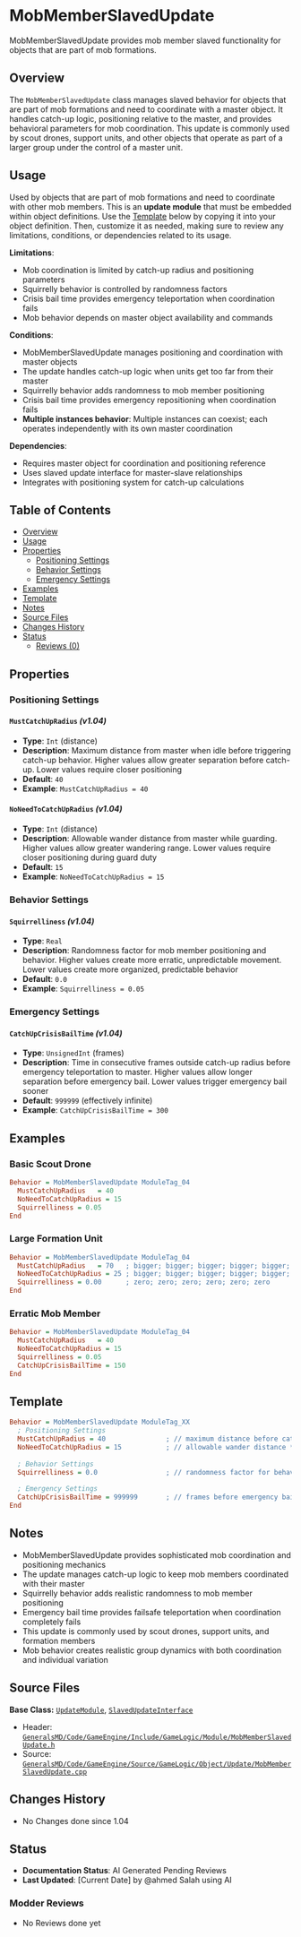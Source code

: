 # MobMemberSlavedUpdate

MobMemberSlavedUpdate provides mob member slaved functionality for objects that are part of mob formations.

## Overview

The `MobMemberSlavedUpdate` class manages slaved behavior for objects that are part of mob formations and need to coordinate with a master object. It handles catch-up logic, positioning relative to the master, and provides behavioral parameters for mob coordination. This update is commonly used by scout drones, support units, and other objects that operate as part of a larger group under the control of a master unit.

## Usage

Used by objects that are part of mob formations and need to coordinate with other mob members. This is an **update module** that must be embedded within object definitions. Use the [Template](#template) below by copying it into your object definition. Then, customize it as needed, making sure to review any limitations, conditions, or dependencies related to its usage.

**Limitations**:
- Mob coordination is limited by catch-up radius and positioning parameters
- Squirrelly behavior is controlled by randomness factors
- Crisis bail time provides emergency teleportation when coordination fails
- Mob behavior depends on master object availability and commands

**Conditions**:
- MobMemberSlavedUpdate manages positioning and coordination with master objects
- The update handles catch-up logic when units get too far from their master
- Squirrelly behavior adds randomness to mob member positioning
- Crisis bail time provides emergency repositioning when coordination fails
- **Multiple instances behavior**: Multiple instances can coexist; each operates independently with its own master coordination

**Dependencies**:
- Requires master object for coordination and positioning reference
- Uses slaved update interface for master-slave relationships
- Integrates with positioning system for catch-up calculations

## Table of Contents

- [Overview](#overview)
- [Usage](#usage)
- [Properties](#properties)
  - [Positioning Settings](#positioning-settings)
  - [Behavior Settings](#behavior-settings)
  - [Emergency Settings](#emergency-settings)
- [Examples](#examples)
- [Template](#template)
- [Notes](#notes)
- [Source Files](#source-files)
- [Changes History](#changes-history)
- [Status](#status)
  - [Reviews (0)](#modder-reviews)

## Properties

### Positioning Settings

#### `MustCatchUpRadius` *(v1.04)*
- **Type**: `Int` (distance)
- **Description**: Maximum distance from master when idle before triggering catch-up behavior. Higher values allow greater separation before catch-up. Lower values require closer positioning
- **Default**: `40`
- **Example**: `MustCatchUpRadius = 40`

#### `NoNeedToCatchUpRadius` *(v1.04)*
- **Type**: `Int` (distance)
- **Description**: Allowable wander distance from master while guarding. Higher values allow greater wandering range. Lower values require closer positioning during guard duty
- **Default**: `15`
- **Example**: `NoNeedToCatchUpRadius = 15`

### Behavior Settings

#### `Squirrelliness` *(v1.04)*
- **Type**: `Real`
- **Description**: Randomness factor for mob member positioning and behavior. Higher values create more erratic, unpredictable movement. Lower values create more organized, predictable behavior
- **Default**: `0.0`
- **Example**: `Squirrelliness = 0.05`

### Emergency Settings

#### `CatchUpCrisisBailTime` *(v1.04)*
- **Type**: `UnsignedInt` (frames)
- **Description**: Time in consecutive frames outside catch-up radius before emergency teleportation to master. Higher values allow longer separation before emergency bail. Lower values trigger emergency bail sooner
- **Default**: `999999` (effectively infinite)
- **Example**: `CatchUpCrisisBailTime = 300`

## Examples

### Basic Scout Drone
```ini
Behavior = MobMemberSlavedUpdate ModuleTag_04
  MustCatchUpRadius   = 40
  NoNeedToCatchUpRadius = 15
  Squirrelliness = 0.05
End
```

### Large Formation Unit
```ini
Behavior = MobMemberSlavedUpdate ModuleTag_04
  MustCatchUpRadius   = 70   ; bigger; bigger; bigger; bigger; bigger; bigger
  NoNeedToCatchUpRadius = 25 ; bigger; bigger; bigger; bigger; bigger; bigger
  Squirrelliness = 0.00      ; zero; zero; zero; zero; zero; zero
End
```

### Erratic Mob Member
```ini
Behavior = MobMemberSlavedUpdate ModuleTag_04
  MustCatchUpRadius   = 40
  NoNeedToCatchUpRadius = 15
  Squirrelliness = 0.05
  CatchUpCrisisBailTime = 150
End
```

## Template

```ini
Behavior = MobMemberSlavedUpdate ModuleTag_XX
  ; Positioning Settings
  MustCatchUpRadius = 40               ; // maximum distance before catch-up *(v1.04)*
  NoNeedToCatchUpRadius = 15           ; // allowable wander distance *(v1.04)*
  
  ; Behavior Settings
  Squirrelliness = 0.0                 ; // randomness factor for behavior *(v1.04)*
  
  ; Emergency Settings
  CatchUpCrisisBailTime = 999999       ; // frames before emergency bail *(v1.04)*
End
```

## Notes

- MobMemberSlavedUpdate provides sophisticated mob coordination and positioning mechanics
- The update manages catch-up logic to keep mob members coordinated with their master
- Squirrelly behavior adds realistic randomness to mob member positioning
- Emergency bail time provides failsafe teleportation when coordination completely fails
- This update is commonly used by scout drones, support units, and formation members
- Mob behavior creates realistic group dynamics with both coordination and individual variation

## Source Files

**Base Class:** [`UpdateModule`](../../GeneralsMD/Code/GameEngine/Include/GameLogic/Module/UpdateModule.h), [`SlavedUpdateInterface`](../../GeneralsMD/Code/GameEngine/Include/GameLogic/Module/MobMemberSlavedUpdate.h)

- Header: [`GeneralsMD/Code/GameEngine/Include/GameLogic/Module/MobMemberSlavedUpdate.h`](../../GeneralsMD/Code/GameEngine/Include/GameLogic/Module/MobMemberSlavedUpdate.h)
- Source: [`GeneralsMD/Code/GameEngine/Source/GameLogic/Object/Update/MobMemberSlavedUpdate.cpp`](../../GeneralsMD/Code/GameEngine/Source/GameLogic/Object/Update/MobMemberSlavedUpdate.cpp)

## Changes History

- No Changes done since 1.04

## Status

- **Documentation Status**: AI Generated Pending Reviews 
- **Last Updated**: [Current Date] by @ahmed Salah using AI

### Modder Reviews 
- No Reviews done yet